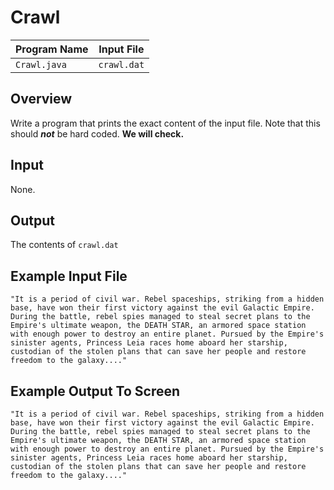 # Crawl

| Program Name | Input File  |
|--------------|-------------|
| `Crawl.java` | `crawl.dat` | 

## Overview
Write a program that prints the exact content of the input file. Note that this should ***not*** be hard coded. **We will check.**
## Input
None.
## Output
The contents of `crawl.dat`
## Example Input File
```
"It is a period of civil war. Rebel spaceships, striking from a hidden base, have won their first victory against the evil Galactic Empire. During the battle, rebel spies managed to steal secret plans to the Empire's ultimate weapon, the DEATH STAR, an armored space station with enough power to destroy an entire planet. Pursued by the Empire's sinister agents, Princess Leia races home aboard her starship, custodian of the stolen plans that can save her people and restore freedom to the galaxy...."
```
## Example Output To Screen
```
"It is a period of civil war. Rebel spaceships, striking from a hidden base, have won their first victory against the evil Galactic Empire. During the battle, rebel spies managed to steal secret plans to the Empire's ultimate weapon, the DEATH STAR, an armored space station with enough power to destroy an entire planet. Pursued by the Empire's sinister agents, Princess Leia races home aboard her starship, custodian of the stolen plans that can save her people and restore freedom to the galaxy...."
```
